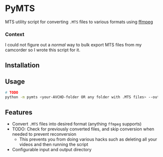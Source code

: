# PyMTS
MTS utility script for converting `.MTS` files to various formats using [ffmpeg](https://www.ffmpeg.org)

### Context
I could not figure out a *normal* way to bulk export MTS files from my camcorder so I wrote this script for it.

## Installation


## Usage
```bash
# TODO
python -m pymts <your-AVCHD-folder OR any folder with .MTS files> --output <output-folder>
```




## Features
- Convert `.MTS` files into desired format (anything `ffmpeg` supports)
- TODO: Check for previously converted files, and skip conversion when needed to prevent reconversion
    - This prevents you from doing various hacks such as deleting all your videos and then running the script
- Configurable input and output directory
